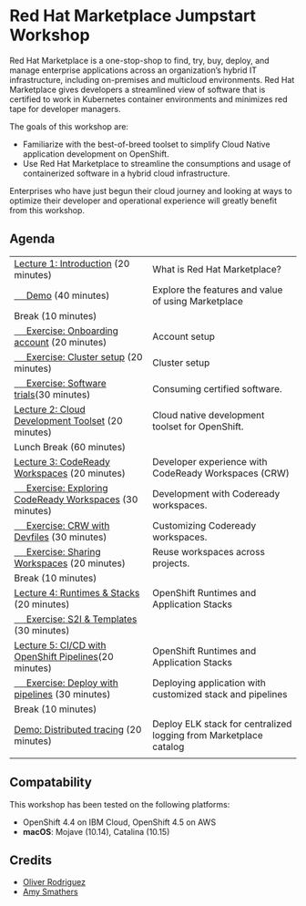 # Red Hat Marketplace Jumpstart Workshop

 Red Hat Marketplace is a one-stop-shop to find, try, buy, deploy, and manage enterprise applications across an organization’s hybrid IT infrastructure, including on-premises and multicloud environments. Red Hat Marketplace gives developers a streamlined view of software that is certified to work in Kubernetes container environments and minimizes red tape for developer managers.

The goals of this workshop are:

* Familiarize with the best-of-breed toolset to simplify Cloud Native application development on OpenShift.
* Use Red Hat Marketplace to streamline the consumptions and usage of containerized software in a hybrid cloud infrastructure.

Enterprises who have just begun their cloud journey and looking at ways to optimize their developer and operational experience will greatly benefit from this workshop.

## Agenda
|  |  |
| :--- | :--- |
| [Lecture 1: Introduction](modules/marketplace/rhm-introduction.md) (20 minutes) | What is Red Hat Marketplace? |
| [&nbsp;&nbsp;&nbsp;&nbsp; Demo](modules/marketplace/rhm-introduction.md) (40 minutes) | Explore the features and value of using Marketplace  |
| Break (10 minutes)|  |
| [&nbsp;&nbsp;&nbsp;&nbsp; Exercise: Onboarding account](modules/marketplace/rhm-account-setup.md) (20 minutes)| Account setup |
| [&nbsp;&nbsp;&nbsp;&nbsp; Exercise: Cluster setup](modules/marketplace/rhm-cluster-setup.md) (20 minutes)| Cluster setup |
| [&nbsp;&nbsp;&nbsp;&nbsp; Exercise: Software trials](modules/marketplace/rhm-software-trial.md)(30 minutes)| Consuming certified software. |
| [Lecture 2: Cloud Development Toolset]() (20 minutes)| Cloud native development toolset for OpenShift. |
| Lunch Break (60 minutes)|  |
| [Lecture 3: CodeReady Workspaces]() (20 minutes) | Developer experience with CodeReady Workspaces (CRW) |
| [&nbsp;&nbsp;&nbsp;&nbsp; Exercise: Exploring CodeReady Workspaces](modules/toolset/crw/lab-1/explore-crw.md) (30 minutes) | Development with Codeready workspaces. |
| [&nbsp;&nbsp;&nbsp;&nbsp; Exercise: CRW with Devfiles](modules/toolset/crw/lab-2/crw-defiles.md) (30 minutes) | Customizing Codeready workspaces. |
| [&nbsp;&nbsp;&nbsp;&nbsp; Exercise: Sharing Workspaces](modules/toolset/crw/lab-3/publish-workspaces.md) (20 minutes) | Reuse workspaces across projects. |
| Break (10 minutes)|  |
| [Lecture 4: Runtimes & Stacks]() (20 minutes) | OpenShift Runtimes and Application Stacks |
| [&nbsp;&nbsp;&nbsp;&nbsp; Exercise: S2I & Templates](modules/runtimes/deployment/lab-1/s2i-templates.md) (30 minutes) | 
| [Lecture 5: CI/CD with OpenShift Pipelines]()(20 minutes) | OpenShift Runtimes and Application Stacks |
| [&nbsp;&nbsp;&nbsp;&nbsp; Exercise: Deploy with pipelines](modules/runtimes/exercise-deploy-with-pipelines.md) (30 minutes)| Deploying application with customized stack and pipelines |
| Break (10 minutes)|  |
| [Demo: Distributed tracing](modules/consumption/demo-deploy-elk.md) (20 minutes) | Deploy ELK stack for centralized logging from Marketplace catalog |
|  |  |

## Compatability

This workshop has been tested on the following platforms:
* OpenShift 4.4 on IBM Cloud, OpenShift 4.5 on AWS
* **macOS**: Mojave \(10.14\), Catalina \(10.15\)


## Credits

* [Oliver Rodriguez](https://github.com/odrodrig)
* [Amy Smathers](https://www.linkedin.com/in/amysmathers/)


